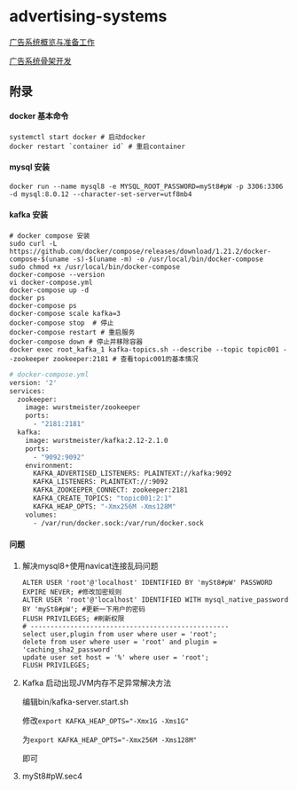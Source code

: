 # advertising-systems
[广告系统概览与准备工作]()

[广告系统骨架开发]()



## 附录

#### docker 基本命令

```shell
systemctl start docker # 启动docker
docker restart `container id` # 重启container
```

#### mysql 安装

```shell
docker run --name mysql8 -e MYSQL_ROOT_PASSWORD=mySt8#pW -p 3306:3306 -d mysql:8.0.12 --character-set-server=utf8mb4
```

#### kafka 安装

```shell
# docker compose 安装
sudo curl -L https://github.com/docker/compose/releases/download/1.21.2/docker-compose-$(uname -s)-$(uname -m) -o /usr/local/bin/docker-compose
sudo chmod +x /usr/local/bin/docker-compose
docker-compose --version
vi docker-compose.yml
docker-compose up -d
docker ps
docker-compose ps
docker-compose scale kafka=3
docker-compose stop  # 停止
docker-compose restart # 重启服务
docker-compose down # 停止并移除容器
docker exec root_kafka_1 kafka-topics.sh --describe --topic topic001 --zookeeper zookeeper:2181 # 查看topic001的基本情况
```

```dockerfile
# docker-compose.yml
version: '2'
services:
  zookeeper:
    image: wurstmeister/zookeeper
    ports:
      - "2181:2181"
  kafka:
    image: wurstmeister/kafka:2.12-2.1.0
    ports:
      - "9092:9092"
    environment:
      KAFKA_ADVERTISED_LISTENERS: PLAINTEXT://kafka:9092
      KAFKA_LISTENERS: PLAINTEXT://:9092
      KAFKA_ZOOKEEPER_CONNECT: zookeeper:2181
      KAFKA_CREATE_TOPICS: "topic001:2:1"
      KAFKA_HEAP_OPTS: "-Xmx256M -Xms128M"
    volumes:
      - /var/run/docker.sock:/var/run/docker.sock
```

#### 问题

1. 解决mysql8+使用navicat连接乱码问题

   ```shell
   ALTER USER 'root'@'localhost' IDENTIFIED BY 'mySt8#pW' PASSWORD EXPIRE NEVER; #修改加密规则 
   ALTER USER 'root'@'localhost' IDENTIFIED WITH mysql_native_password BY 'mySt8#pW'; #更新一下用户的密码 
   FLUSH PRIVILEGES; #刷新权限 
   # --------------------------------------------------
   select user,plugin from user where user = 'root';
   delete from user where user = 'root' and plugin = 'caching_sha2_password'
   update user set host = '%' where user = 'root';
   FLUSH PRIVILEGES;
   ```

2. Kafka 启动出现JVM内存不足异常解决方法

   编辑bin/kafka-server.start.sh

   修改`export KAFKA_HEAP_OPTS="-Xmx1G -Xms1G"`

   为`export KAFKA_HEAP_OPTS="-Xmx256M -Xms128M"`

   即可

3. mySt8#pW.sec4
